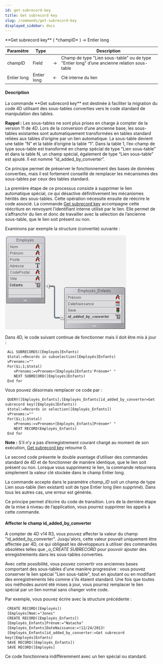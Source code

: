 ```yaml
---
id: get-subrecord-key
title: Get subrecord key
slug: /commands/get-subrecord-key
displayed_sidebar: docs
---
```


<!--REF #_command_.Get subrecord key.Syntax-->**Get subrecord key** ( *champID* ) -> Entier long<!-- END REF-->
<!--REF #_command_.Get subrecord key.Params-->
| Paramètre | Type |  | Description |
| --- | --- | --- | --- |
| champID | Field | &srarr; | Champ de type "Lien sous-table" ou de type "Entier long" d’une ancienne relation sous-table |
| Entier long | Entier long | &larr; | Clé interne du lien |

<!-- END REF-->

#### Description 

<!--REF #_command_.Get subrecord key.Summary-->La commande **Get subrecord key** est destinée à faciliter la migration du code 4D utilisant des sous-tables converties vers le code standard de manipulation des tables.<!-- END REF-->

**Rappel :** Les sous-tables ne sont plus prises en charge à compter de la version 11 de 4D. Lors de la conversion d’une ancienne base, les sous-tables existantes sont automatiquement transformées en tables standard reliées aux tables d’origine par un lien automatique. La sous-table devient une table “N” et la table d’origine la table “1”. Dans la table 1, l’ex-champ de type sous-table est transformé en champ spécial de type “Lien sous-table” et dans la table N, un champ spécial, également de type “Lien sous-table” est ajouté. Il est nommé “id\_added\_by\_converter”. 

Ce principe permet de préserver le fonctionnement des bases de données converties, mais il est fortement conseillé de remplacer les mécanismes des sous-tables par ceux des tables standard. 

La première étape de ce processus consiste à supprimer le lien automatique spécial, ce qui désactive définitivement les mécanismes hérités des sous-tables. Cette opération nécessite ensuite de réécrire le code associé. La commande [Get subrecord key](get-subrecord-key.md) accompagne cette réécriture en renvoyant l’identifiant interne utilisé par le lien. Elle permet de s’affranchir du lien et donc de travailler avec la sélection de l’ancienne sous-table, que le lien soit présent ou non. 

Examinons par exemple la structure (convertie) suivante : 

![](../assets/en/commands/pict473713.fr.png)

Dans 4D, le code suivant continue de fonctionner mais il doit être mis à jour :

```4d
 ALL SUBRECORDS([Employés]Enfants)
 $total:=Records in subselection([Employés]Enfants)
 vPrenoms:=""
 For($i;1;$total)
    vPrenoms:=vPrenoms+[Employés]Enfants'Prénom+" "
    NEXT SUBRECORD([Employés]Enfants)
 End for
```

Vous pouvez désormais remplacer ce code par :

```4d
 QUERY([Employés_Enfants];[Employés_Enfants]id_added_by_converter=Get subrecord key([Employés]Enfants))
 $total:=Records in selection([Employés_Enfants])
 vPrenoms:=""
 For($i;1;$total)
    vPrenoms:=vPrenoms+[Employés_Enfants]Prénom+" "
    NEXT RECORD(Employés_Enfants)
 End for
```

**Note :** S’il n’y a pas d’enregistrement courant chargé au moment de son exécution, [Get subrecord key](get-subrecord-key.md) retourne 0\. 

Le second code présente le double avantage d’utiliser des commandes standard de 4D et de fonctionner de manière identique, que le lien soit présent ou non. Lorsque vous supprimerez le lien, la commande retournera simplement la valeur clé stockée dans le champ Entier long. 

La commande accepte dans le paramètre *champ\_ID* soit un champ de type Lien sous-table (lien existant) soit de type Entier long (lien supprimé). Dans tous les autres cas, une erreur est générée.

Ce principe permet d’écrire du code de transition. Lors de la dernière étape de la mise à niveau de l’application, vous pourrez supprimer les appels à cette commande. 

#### Affecter le champ id\_added\_by\_converter 

A compter de 4D v14 R3, vous pouvez affecter la valeur du champ "id\_added\_by\_converter". Jusqu'alors, cette valeur pouvait uniquement être affectée par 4D, ce qui obligeait les développeurs à utiliser des commandes obsolètes telles que *\_o\_CREATE SUBRECORD* pour pouvoir ajouter des enregistrements dans les sous-tables converties.

Avec cette possibilité, vous pouvez convertir vos anciennes bases comportant des sous-tables d'une manière progressive : vous pouvez conserver le lien spécial "Lien sous-table", tout en ajoutant ou en modifiant des enregistrements liés comme s'ils étaient standard. Une fois que toutes vos méthodes auront été mises à jour, vous pourrez remplacer le lien spécial par un lien normal sans changer votre code. 

Par exemple, vous pouvez écrire avec la structure précédente :

```4d
 CREATE RECORD([Employés])
 [Employés]Nom:="Jones"
 CREATE RECORD([Employés_Enfants])
 [Employés_Enfants]Prénom:="Natacha"
 [Employés_Enfants]DateNaissance:=!12/24/2013!
 [Employés_Enfants]id_added_by_converter:=Get subrecord key([Employés]Enfants)
 SAVE RECORD([Employés_Enfants])
 SAVE RECORD([Employés]
```

Ce code fonctionnera indifféremment avec un lien spécial ou standard.
